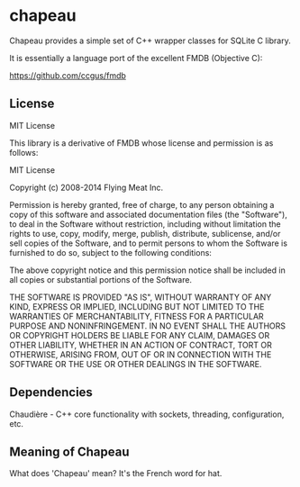 # chapeau

Chapeau provides a simple set of C++ wrapper classes for SQLite C library.

It is essentially a language port of the excellent FMDB (Objective C):

https://github.com/ccgus/fmdb

License
-------
MIT License

This library is a derivative of FMDB whose license and permission is
as follows:

MIT License

Copyright (c) 2008-2014 Flying Meat Inc.

Permission is hereby granted, free of charge, to any person obtaining a copy
of this software and associated documentation files (the "Software"), to deal
in the Software without restriction, including without limitation the rights
to use, copy, modify, merge, publish, distribute, sublicense, and/or sell
copies of the Software, and to permit persons to whom the Software is
furnished to do so, subject to the following conditions:

The above copyright notice and this permission notice shall be included in
all copies or substantial portions of the Software.

THE SOFTWARE IS PROVIDED "AS IS", WITHOUT WARRANTY OF ANY KIND, EXPRESS OR
IMPLIED, INCLUDING BUT NOT LIMITED TO THE WARRANTIES OF MERCHANTABILITY,
FITNESS FOR A PARTICULAR PURPOSE AND NONINFRINGEMENT. IN NO EVENT SHALL THE
AUTHORS OR COPYRIGHT HOLDERS BE LIABLE FOR ANY CLAIM, DAMAGES OR OTHER
LIABILITY, WHETHER IN AN ACTION OF CONTRACT, TORT OR OTHERWISE, ARISING FROM,
OUT OF OR IN CONNECTION WITH THE SOFTWARE OR THE USE OR OTHER DEALINGS IN
THE SOFTWARE.

Dependencies
------------
Chaudière - C++ core functionality with sockets, threading, configuration, etc.

Meaning of Chapeau
-------------------
What does 'Chapeau' mean?  It's the French word for hat.

